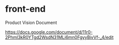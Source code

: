 # front-end

Product Vision Document

https://docs.google.com/document/d/11r0-2Phml3kR0YTgd2WsdN31MLi6mn0FgyyBivVf-_4/edit
